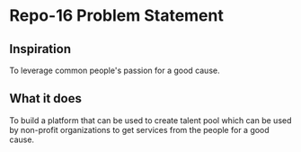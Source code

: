 # Repo-16 Problem Statement

## Inspiration
To leverage common people's passion for a good cause.

## What it does
To build a platform that can be used to create talent pool which can be used by non-profit organizations to get services from the people for a good cause.
